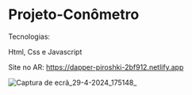 # Projeto-Conômetro

Tecnologias:

Html, Css e Javascript

Site no AR: https://dapper-piroshki-2bf912.netlify.app

![Captura de ecrã_29-4-2024_175148_](https://github.com/JeffersonAlvesB/Projeto-Conometro/assets/166748180/dc1caf86-ca0d-4946-8b9f-78c0950d6864)
